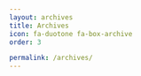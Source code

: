 ```yaml
---
layout: archives
title: Archives
icon: fa-duotone fa-box-archive
order: 3

permalink: /archives/
---
```


